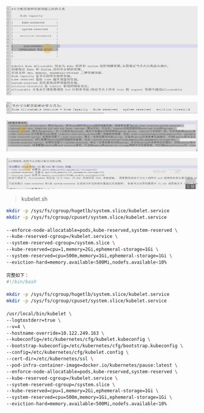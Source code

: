 ![image-20210118132741422](..\img\image-20210118132741422.png)

![image-20210118132759343](..\img\image-20210118132759343.png)

![image-20210118135631619](..\img\image-20210118135631619.png)

![image-20210118135718322](..\img\image-20210118135718322.png)

> kubelet.sh

```sh
mkdir -p /sys/fs/cgroup/hugetlb/system.slice/kubelet.service 
mkdir -p /sys/fs/cgroup/cpuset/system.slice/kubelet.service

--enforce-node-allocatable=pods,kube-reserved,system-reserved \
--kube-reserved-cgroup=/kubelet.service \
--system-reserved-cgroup=/system.slice \
--kube-reserved=cpu=1,memory=2Gi,ephemeral-storage=1Gi \
--system-reserved=cpu=500m,memory=1Gi,ephemeral-storage=1Gi \
--eviction-hard=memory.available<500Mi,nodefs.available<10%

完整如下：
#!/bin/bash

mkdir -p /sys/fs/cgroup/hugetlb/system.slice/kubelet.service
mkdir -p /sys/fs/cgroup/cpuset/system.slice/kubelet.service

/usr/local/bin/kubelet \
--logtostderr=true \
--v=4 \
--hostname-override=10.122.249.163 \
--kubeconfig=/etc/kubernetes/cfg/kubelet.kubeconfig \
--bootstrap-kubeconfig=/etc/kubernetes/cfg/bootstrap.kubeconfig \
--config=/etc/kubernetes/cfg/kubelet.config \
--cert-dir=/etc/kubernetes/ssl \
--pod-infra-container-image=docker.io/kubernetes/pause:latest \
--enforce-node-allocatable=pods,kube-reserved,system-reserved \
--kube-reserved-cgroup=/kubelet.service \
--system-reserved-cgroup=/system.slice \
--kube-reserved=cpu=1,memory=2Gi,ephemeral-storage=1Gi \
--system-reserved=cpu=500m,memory=1Gi,ephemeral-storage=1Gi \
--eviction-hard=memory.available<500Mi,nodefs.available<10%
```

